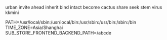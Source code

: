 urban invite ahead inherit bind intact
 become cactus share seek stem virus
 kkmini



PATH=/usr/local/sbin:/usr/local/bin:/usr/sbin:/usr/bin:/sbin:/bin
TIME_ZONE=Asia/Shanghai
SUB_STORE_FRONTEND_BACKEND_PATH=/abcde
